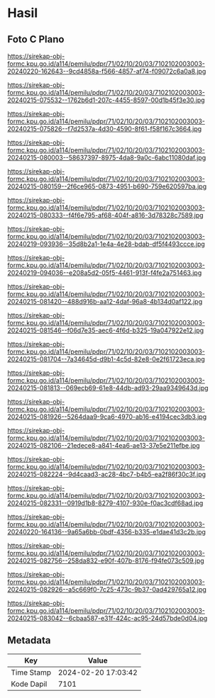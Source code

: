 # Hasil

## Foto C Plano

https://sirekap-obj-formc.kpu.go.id/a114/pemilu/pdpr/71/02/10/20/03/7102102003003-20240220-162643--9cd4858a-f566-4857-af74-f09072c6a0a8.jpg

https://sirekap-obj-formc.kpu.go.id/a114/pemilu/pdpr/71/02/10/20/03/7102102003003-20240215-075532--1762b6d1-207c-4455-8597-00d1b45f3e30.jpg

https://sirekap-obj-formc.kpu.go.id/a114/pemilu/pdpr/71/02/10/20/03/7102102003003-20240215-075826--f7d2537a-4d30-4590-8f61-f58f167c3664.jpg

https://sirekap-obj-formc.kpu.go.id/a114/pemilu/pdpr/71/02/10/20/03/7102102003003-20240215-080003--58637397-8975-4da8-9a0c-6abc11080daf.jpg

https://sirekap-obj-formc.kpu.go.id/a114/pemilu/pdpr/71/02/10/20/03/7102102003003-20240215-080159--2f6ce965-0873-4951-b690-759e620597ba.jpg

https://sirekap-obj-formc.kpu.go.id/a114/pemilu/pdpr/71/02/10/20/03/7102102003003-20240215-080333--f4f6e795-af68-404f-a816-3d78328c7589.jpg

https://sirekap-obj-formc.kpu.go.id/a114/pemilu/pdpr/71/02/10/20/03/7102102003003-20240219-093936--35d8b2a1-1e4a-4e28-bdab-df5f4493ccce.jpg

https://sirekap-obj-formc.kpu.go.id/a114/pemilu/pdpr/71/02/10/20/03/7102102003003-20240219-094036--e208a5d2-05f5-4461-913f-f4fe2a751463.jpg

https://sirekap-obj-formc.kpu.go.id/a114/pemilu/pdpr/71/02/10/20/03/7102102003003-20240215-081420--488d916b-aa12-4daf-96a8-4b134d0af122.jpg

https://sirekap-obj-formc.kpu.go.id/a114/pemilu/pdpr/71/02/10/20/03/7102102003003-20240215-081546--f06d7e35-aec6-4f6d-b325-19a047922e12.jpg

https://sirekap-obj-formc.kpu.go.id/a114/pemilu/pdpr/71/02/10/20/03/7102102003003-20240215-081704--7a34645d-d9b1-4c5d-82e8-0e2f61723eca.jpg

https://sirekap-obj-formc.kpu.go.id/a114/pemilu/pdpr/71/02/10/20/03/7102102003003-20240215-081813--069ecb69-61e8-44db-ad93-29aa9349643d.jpg

https://sirekap-obj-formc.kpu.go.id/a114/pemilu/pdpr/71/02/10/20/03/7102102003003-20240215-081926--5264daa9-9ca6-4970-ab16-e4194cec3db3.jpg

https://sirekap-obj-formc.kpu.go.id/a114/pemilu/pdpr/71/02/10/20/03/7102102003003-20240215-082106--21edece8-a841-4ea6-ae13-37e5e211efbe.jpg

https://sirekap-obj-formc.kpu.go.id/a114/pemilu/pdpr/71/02/10/20/03/7102102003003-20240215-082224--9d4caad3-ac28-4bc7-b4b5-ea2f86f30c3f.jpg

https://sirekap-obj-formc.kpu.go.id/a114/pemilu/pdpr/71/02/10/20/03/7102102003003-20240215-082331--0919d1b8-8279-4107-930e-f0ac3cdf68ad.jpg

https://sirekap-obj-formc.kpu.go.id/a114/pemilu/pdpr/71/02/10/20/03/7102102003003-20240220-164136--9a65a6bb-0bdf-4356-b335-e1dae41d3c2b.jpg

https://sirekap-obj-formc.kpu.go.id/a114/pemilu/pdpr/71/02/10/20/03/7102102003003-20240215-082756--258da832-e90f-407b-8176-f94fe073c509.jpg

https://sirekap-obj-formc.kpu.go.id/a114/pemilu/pdpr/71/02/10/20/03/7102102003003-20240215-082926--a5c669f0-7c25-473c-9b37-0ad429765a12.jpg

https://sirekap-obj-formc.kpu.go.id/a114/pemilu/pdpr/71/02/10/20/03/7102102003003-20240215-083042--6cbaa587-e31f-424c-ac95-24d57bde0d04.jpg


## Metadata

| Key        | Value               |
| ---------- | ------------------- |
| Time Stamp | 2024-02-20 17:03:42 |
| Kode Dapil | 7101                |



